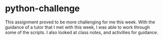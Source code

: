 # python-challenge
This assignment proved to be more challenging for me this week.  With the guidance of a tutor that I met with this week, I was able to work through some of the scripts.  I also looked at class notes, and activities for guidance.

